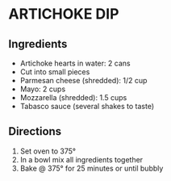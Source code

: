 # ARTICHOKE DIP
## Ingredients
- Artichoke hearts in water:  2 cans
- Cut into small pieces
- Parmesan cheese (shredded):  1/2 cup
- Mayo: 2 cups
- Mozzarella (shredded):  1.5 cups
- Tabasco sauce (several shakes to taste)


## Directions
1. Set oven to 375°
2. In a bowl mix all ingredients together
3. Bake @ 375° for 25 minutes or until bubbly

